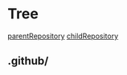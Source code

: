 # Tree

[parentRepository](https://github.com/FAMAF-resources/parentRepository)
[childRepository](https://github.com/FAMAF-resources/childRepository)

## .github/
